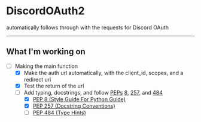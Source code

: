 # DiscordOAuth2
automatically follows through with the requests for Discord OAuth

***

## What I'm working on
- [ ] Making the main function
  - [x] Make the auth url automatically, with the client_id, scopes, and a redirect uri
  - [x] Test the return of the url
  - [ ] Add typing, docstrings, and follow [PEPs](https://peps.python.org) [8](https://peps.python.org/pep-0008/), [257](https://peps.python.org/pep-0257/), and [484](https://peps.python.org/pep-0484/)
    - [x] [PEP 8 (Style Guide For Python Guide)](https://peps.python.org/pep-0008/)
    - [x] [PEP 257 (Docstring Conventions)](https://peps.python.org/pep-0257/)
    - [ ] [PEP 484 (Type Hints)](https://peps.python.org/pep-0484/)
